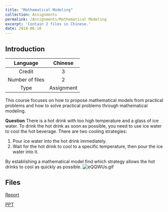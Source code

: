 ```yaml
---
title: "Mathematical Modeling"
collection: Assignments
permalink: /Assignments/Mathematical Modeling
excerpt: 'Contain 2 files in Chinese.'
date: 2018-06-18
---
```


## Introduction

|    Language     |  Chinese   |
| :-------------: | :--------: |
|     Credit      |     3      |
| Number of files |     2      |
|      Type       | Assignment |

 This course focuses on how to propose mathematical models from practical problems and how to solve practical problems through mathematical modeling.

**Question**
There is a hot drink with too high temperature and a glass of ice water. To drink the hot drink as soon as possible, you need to use ice water to cool the hot beverage. 
There are two cooling strategies:

1. Pour ice water into the hot drink immediately.
2. Wait for the hot drink to cool to a specific temperature, then pour the ice water into it.

By establishing a mathematical model find which strategy allows the hot drinks to cool as quickly as possible.
<img src="https://s2.ax1x.com/2019/07/28/eQQWUs.gif" alt="eQQWUs.gif" border="0" />

## Files

<a href="http://Li-jinjie.github.io/files/Mathematical Modeling/Final assignment.pdf" target="_blank">Report</a>

<a href="http://Li-jinjie.github.io/files/Mathematical Modeling/Final.pdf" target="_blank">PPT</a>